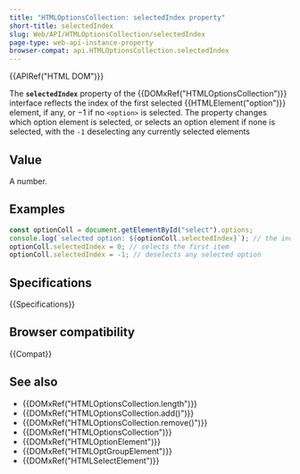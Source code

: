 ```yaml
---
title: "HTMLOptionsCollection: selectedIndex property"
short-title: selectedIndex
slug: Web/API/HTMLOptionsCollection/selectedIndex
page-type: web-api-instance-property
browser-compat: api.HTMLOptionsCollection.selectedIndex
---
```


{{APIRef("HTML DOM")}}

The **`selectedIndex`** property of the {{DOMxRef("HTMLOptionsCollection")}} interface reflects the index of the first selected
{{HTMLElement("option")}} element, if any, or −1 if no `<option>` is selected. The property changes which option element is selected, or selects an option element if none is selected, with the `-1` deselecting any currently selected elements

## Value

A number.

## Examples

```js
const optionColl = document.getElementById("select").options;
console.log(`selected option: ${optionColl.selectedIndex}`); // the index of the first selected option, or -1 if no option is selected
optionColl.selectedIndex = 0; // selects the first item
optionColl.selectedIndex = -1; // deselects any selected option
```

## Specifications

{{Specifications}}

## Browser compatibility

{{Compat}}

## See also

- {{DOMxRef("HTMLOptionsCollection.length")}}
- {{DOMxRef("HTMLOptionsCollection.add()")}}
- {{DOMxRef("HTMLOptionsCollection.remove()")}}
- {{DOMxRef("HTMLOptionsCollection")}}
- {{DOMxRef("HTMLOptionElement")}}
- {{DOMxRef("HTMLOptGroupElement")}}
- {{DOMxRef("HTMLSelectElement")}}
